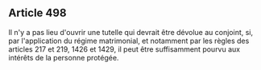 Article 498
----
Il n'y a pas lieu d'ouvrir une tutelle qui devrait être dévolue au conjoint, si,
par l'application du régime matrimonial, et notamment par les règles des
articles 217 et 219, 1426 et 1429, il peut être suffisamment pourvu aux intérêts
de la personne protégée.
